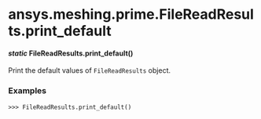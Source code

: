 <a id="ansys-meshing-prime-filereadresults-print-default"></a>

# ansys.meshing.prime.FileReadResults.print_default

<a id="ansys.meshing.prime.FileReadResults.print_default"></a>

#### *static* FileReadResults.print_default()

Print the default values of `FileReadResults` object.

### Examples

```pycon
>>> FileReadResults.print_default()
```

<!-- !! processed by numpydoc !! -->
